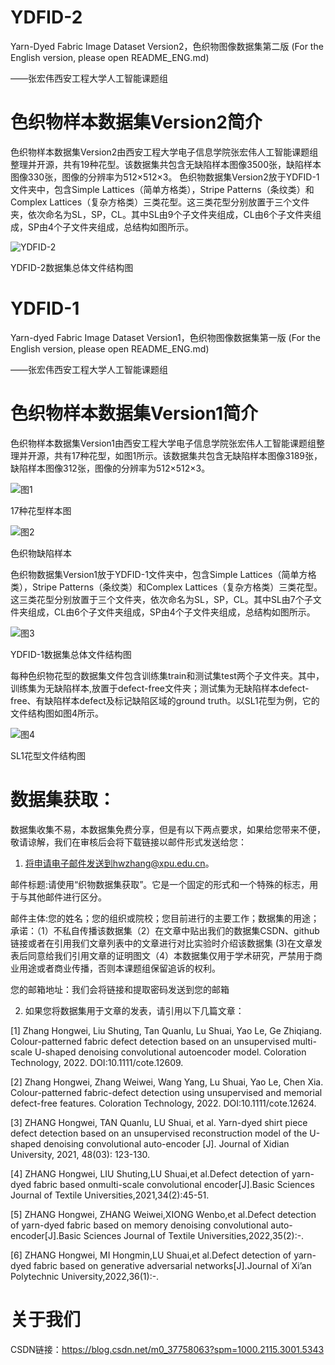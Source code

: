 # YDFID-2
Yarn-Dyed Fabric Image Dataset Version2，色织物图像数据集第二版 (For the English version, please open README_ENG.md)

——张宏伟西安工程大学人工智能课题组

# 色织物样本数据集Version2简介

色织物样本数据集Version2由西安工程大学电子信息学院张宏伟人工智能课题组整理并开源，共有19种花型。该数据集共包含无缺陷样本图像3500张，缺陷样本图像330张，图像的分辨率为512×512×3。
色织物数据集Version2放于YDFID-1文件夹中，包含Simple Lattices（简单方格类），Stripe Patterns（条纹类）和Complex Lattices（复杂方格类）三类花型。这三类花型分别放置于三个文件夹，依次命名为SL，SP，CL。其中SL由9个子文件夹组成，CL由6个子文件夹组成，SP由4个子文件夹组成，总结构如图所示。

![YDFID-2](https://user-images.githubusercontent.com/86339216/175951521-8f55361c-eaaf-4c5d-acd1-3d8ba33a4f87.png)

YDFID-2数据集总体文件结构图


# YDFID-1
Yarn-dyed Fabric Image Dataset Version1，色织物图像数据集第一版 (For the English version, please open README_ENG.md)

——张宏伟西安工程大学人工智能课题组

# 色织物样本数据集Version1简介

色织物样本数据集Version1由西安工程大学电子信息学院张宏伟人工智能课题组整理并开源，共有17种花型，如图1所示。该数据集共包含无缺陷样本图像3189张，缺陷样本图像312张，图像的分辨率为512×512×3。

![图1](https://user-images.githubusercontent.com/86339216/123066362-92c13e00-d442-11eb-9dcd-b021d7dc9b55.jpg)

17种花型样本图

![图2](https://user-images.githubusercontent.com/86339216/123066678-dfa51480-d442-11eb-9e6d-bec3d2baf43f.jpg)

色织物缺陷样本

色织物数据集Version1放于YDFID-1文件夹中，包含Simple Lattices（简单方格类），Stripe Patterns（条纹类）和Complex Lattices（复杂方格类）三类花型。这三类花型分别放置于三个文件夹，依次命名为SL，SP，CL。其中SL由7个子文件夹组成，CL由6个子文件夹组成，SP由4个子文件夹组成，总结构如图所示。

![图3](https://user-images.githubusercontent.com/86339216/123086029-85fa1580-d455-11eb-94fc-f153e370d535.jpg)

YDFID-1数据集总体文件结构图

每种色织物花型的数据集文件包含训练集train和测试集test两个子文件夹。其中，训练集为无缺陷样本,放置于defect-free文件夹；测试集为无缺陷样本defect-free、有缺陷样本defect及标记缺陷区域的ground truth。以SL1花型为例，它的文件结构图如图4所示。

![图4](https://user-images.githubusercontent.com/86339216/123067333-7a055800-d443-11eb-834f-d0621078927f.jpg)

SL1花型文件结构图

# 数据集获取：

数据集收集不易，本数据集免费分享，但是有以下两点要求，如果给您带来不便，敬请谅解，我们在审核后会将下载链接以邮件形式发送给您：

1. 将申请电子邮件发送到hwzhang@xpu.edu.cn。

邮件标题:请使用“织物数据集获取”。它是一个固定的形式和一个特殊的标志，用于与其他邮件进行区分。

邮件主体:您的姓名；您的组织或院校；您目前进行的主要工作；数据集的用途；承诺：（1）不私自传播该数据集（2）在文章中贴出我们的数据集CSDN、github链接或者在引用我们文章列表中的文章进行对比实验时介绍该数据集 (3)在文章发表后同意给我们引用文章的证明图文（4）本数据集仅用于学术研究，严禁用于商业用途或者商业传播，否则本课题组保留追诉的权利。

您的邮箱地址：我们会将链接和提取密码发送到您的邮箱

2. 如果您将数据集用于文章的发表，请引用以下几篇文章：

[1] Zhang Hongwei, Liu Shuting, Tan Quanlu, Lu Shuai, Yao Le, Ge Zhiqiang. Colour-patterned fabric defect detection based on an unsupervised multi-scale U-shaped denoising convolutional autoencoder model. Coloration Technology, 2022. DOI:10.1111/cote.12609.

[2] Zhang Hongwei, Zhang Weiwei, Wang Yang, Lu Shuai, Yao Le, Chen Xia. Colour-patterned fabric-defect detection using unsupervised and memorial defect-free features. Coloration Technology, 2022. DOI:10.1111/cote.12624.

[3] ZHANG Hongwei, TAN Quanlu, LU Shuai, et al. Yarn-dyed shirt piece defect detection based on an unsupervised reconstruction model of the U-shaped denoising convolutional auto-encoder [J]. Journal of Xidian University, 2021, 48(03): 123-130.

[4] ZHANG Hongwei, LIU Shuting,LU Shuai,et al.Defect detection of yarn-dyed fabric based onmulti-scale convolutional encoder[J].Basic Sciences Journal of Textile Universities,2021,34(2):45-51.

[5] ZHANG Hongwei, ZHANG Weiwei,XIONG Wenbo,et al.Defect detection of yarn-dyed fabric based on memory denoising convolutional auto-encoder[J].Basic Sciences Journal of Textile Universities,2022,35(2):-.

[6] ZHANG Hongwei, MI Hongmin,LU Shuai,et al.Defect detection of yarn-dyed fabric based on generative adversarial networks[J].Journal of Xi’an Polytechnic University,2022,36(1):-.

# 关于我们

CSDN链接：https://blog.csdn.net/m0_37758063?spm=1000.2115.3001.5343

